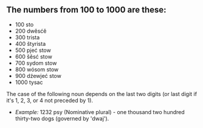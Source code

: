 ## The numbers from 100 to 1000 are these:
* 100 sto
* 200 dwěsćě
* 300 trista
* 400 štyrista
* 500 pjeć stow
* 600 šěsć stow
* 700 sydom stow
* 800 wósom stow
* 900 dźewjeć stow
* 1000 tysac

The case of the following noun depends on the last two digits (or last digit if it's 1, 2, 3, or 4 not preceded by 1).

* *Example:* 1232 psy (Nominative plural) - one thousand two hundred thirty-two dogs (governed by 'dwaj').